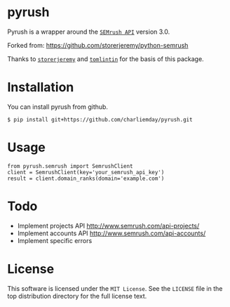 # pyrush

Pyrush is a wrapper around the [`SEMrush API`](http://www.semrush.com/api-documentation/) version 3.0.

Forked from: https://github.com/storerjeremy/python-semrush

Thanks to [`storerjeremy`](https://github.com/storerjeremy) and [`tomlintin`](https://github.com/tomlinton) for the basis of this package.

# Installation

You can install pyrush from github.

    $ pip install git+https://github.com/charliemday/pyrush.git

# Usage

    from pyrush.semrush import SemrushClient
    client = SemrushClient(key='your_semrush_api_key')
    result = client.domain_ranks(domain='example.com')

# Todo

- Implement projects API http://www.semrush.com/api-projects/
- Implement accounts API http://www.semrush.com/api-accounts/
- Implement specific errors

# License

This software is licensed under the `MIT License`. See the `LICENSE`
file in the top distribution directory for the full license text.
